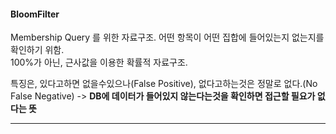 #### BloomFilter  
Membership Query 를 위한 자료구조. 어떤 항목이 어떤 집합에 들어있는지 없는지를 확인하기 위함.  
100%가 아닌, 근사값을 이용한 확률적 자료구조.  

특징은, 있다고하면 없을수있으나(False Positive), 없다고하는것은 정말로 없다.(No False Negative) -> **DB에 데이터가 들어있지 않는다는것을 확인하면 접근할 필요가 없다는 뜻**  

---  

